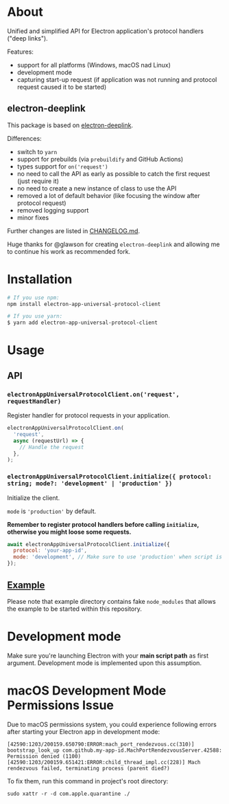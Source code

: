 # About

Unified and simplified API for Electron application's protocol handlers ("deep links").

Features:
- support for all platforms (Windows, macOS nad Linux)
- development mode
- capturing start-up request (if application was not running and protocol request caused it to be started)

## electron-deeplink

This package is based on [electron-deeplink](https://github.com/glawson/electron-deeplink).

Differences:
- switch to `yarn`
- support for prebuilds (via `prebuildify` and GitHub Actions)
- types support for `on('request')`
- no need to call the API as early as possible to catch the first request (just require it)
- no need to create a new instance of class to use the API
- removed a lot of default behavior (like focusing the window after protocol request)
- removed logging support
- minor fixes

Further changes are listed in [CHANGELOG.md](./CHANGELOG.md).

Huge thanks for @glawson for creating `electron-deeplink` and allowing me to continue his work as recommended fork.

# Installation

```sh
# If you use npm:
npm install electron-app-universal-protocol-client

# If you use yarn:
$ yarn add electron-app-universal-protocol-client
```

# Usage

## API

### `electronAppUniversalProtocolClient.on('request', requestHandler)`

Register handler for protocol requests in your application.

```js
electronAppUniversalProtocolClient.on(
  'request',
  async (requestUrl) => {
    // Handle the request
  },
);
```

### `electronAppUniversalProtocolClient.initialize({ protocol: string; mode?: 'development' | 'production' })`

Initialize the client.

`mode` is `'production'` by default.

**Remember to register protocol handlers before calling `initialize`, otherwise you might loose some requests.**

```js
await electronAppUniversalProtocolClient.initialize({
  protocol: 'your-app-id',
  mode: 'development', // Make sure to use 'production' when script is executed in bundled app
});
```

## [Example](./example/main.js)

Please note that example directory contains fake `node_modules` that allows the example to be started within this repository.

# Development mode

Make sure you're launching Electron with your **main script path** as first argument. Development mode is implemented upon this assumption.

# macOS Development Mode Permissions Issue

Due to macOS permissions system, you could experience following errors after starting your Electron app in development mode:
```
[42590:1203/200159.650790:ERROR:mach_port_rendezvous.cc(310)] bootstrap_look_up com.github.my-app-id.MachPortRendezvousServer.42588: Permission denied (1100)
[42590:1203/200159.651421:ERROR:child_thread_impl.cc(228)] Mach rendezvous failed, terminating process (parent died?)
```

To fix them, run this command in project's root directory:
```
sudo xattr -r -d com.apple.quarantine ./
```